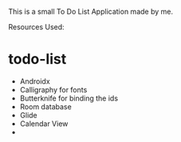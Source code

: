 This is a small To Do List Application made by me.

Resources Used:
# todo-list
- Androidx
- Calligraphy for fonts
- Butterknife for binding the ids
- Room database
- Glide
- Calendar View
- 
